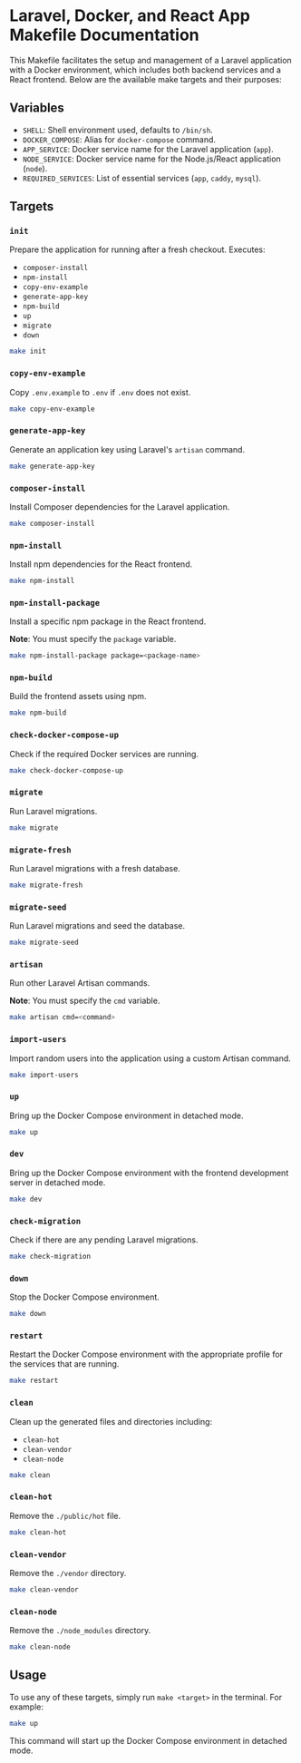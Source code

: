 # Laravel, Docker, and React App Makefile Documentation

This Makefile facilitates the setup and management of a Laravel application with a Docker environment, which includes
both backend services and a React frontend. Below are the available make targets and their purposes:

## Variables

- `SHELL`: Shell environment used, defaults to `/bin/sh`.
- `DOCKER_COMPOSE`: Alias for `docker-compose` command.
- `APP_SERVICE`: Docker service name for the Laravel application (`app`).
- `NODE_SERVICE`: Docker service name for the Node.js/React application (`node`).
- `REQUIRED_SERVICES`: List of essential services (`app`, `caddy`, `mysql`).

## Targets

### `init`

Prepare the application for running after a fresh checkout. Executes:

- `composer-install`
- `npm-install`
- `copy-env-example`
- `generate-app-key`
- `npm-build`
- `up`
- `migrate`
- `down`

```sh
make init
```

### `copy-env-example`

Copy `.env.example` to `.env` if `.env` does not exist.

```sh
make copy-env-example
```

### `generate-app-key`

Generate an application key using Laravel's `artisan` command.

```sh
make generate-app-key
```

### `composer-install`

Install Composer dependencies for the Laravel application.

```sh
make composer-install
```

### `npm-install`

Install npm dependencies for the React frontend.

```sh
make npm-install
```

### `npm-install-package`

Install a specific npm package in the React frontend.

**Note**: You must specify the `package` variable.

```sh
make npm-install-package package=<package-name>
```

### `npm-build`

Build the frontend assets using npm.

```sh
make npm-build
```

### `check-docker-compose-up`

Check if the required Docker services are running.

```sh
make check-docker-compose-up
```

### `migrate`

Run Laravel migrations.

```sh
make migrate
```

### `migrate-fresh`

Run Laravel migrations with a fresh database.

```sh
make migrate-fresh
```

### `migrate-seed`

Run Laravel migrations and seed the database.

```sh
make migrate-seed
```

### `artisan`

Run other Laravel Artisan commands.

**Note**: You must specify the `cmd` variable.

```sh
make artisan cmd=<command>
```

### `import-users`

Import random users into the application using a custom Artisan command.

```sh
make import-users
```

### `up`

Bring up the Docker Compose environment in detached mode.

```sh
make up
```

### `dev`

Bring up the Docker Compose environment with the frontend development server in detached mode.

```sh
make dev
```

### `check-migration`

Check if there are any pending Laravel migrations.

```sh
make check-migration
```

### `down`

Stop the Docker Compose environment.

```sh
make down
```

### `restart`

Restart the Docker Compose environment with the appropriate profile for the services that are running.

```sh
make restart
```

### `clean`

Clean up the generated files and directories including:

- `clean-hot`
- `clean-vendor`
- `clean-node`

```sh
make clean
```

### `clean-hot`

Remove the `./public/hot` file.

```sh
make clean-hot
```

### `clean-vendor`

Remove the `./vendor` directory.

```sh
make clean-vendor
```

### `clean-node`

Remove the `./node_modules` directory.

```sh
make clean-node
```

## Usage

To use any of these targets, simply run `make <target>` in the terminal. For example:

```sh
make up
```

This command will start up the Docker Compose environment in detached mode.
